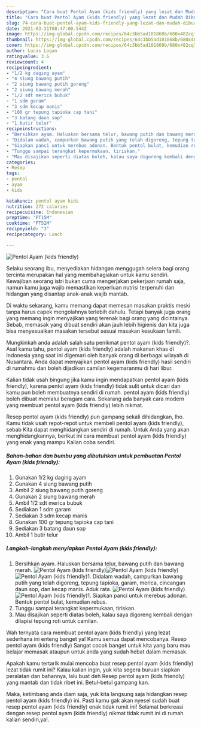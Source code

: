 ```yaml
---
description: "Cara buat Pentol Ayam (kids friendly) yang lezat dan Mudah Dibuat"
title: "Cara buat Pentol Ayam (kids friendly) yang lezat dan Mudah Dibuat"
slug: 74-cara-buat-pentol-ayam-kids-friendly-yang-lezat-dan-mudah-dibuat
date: 2021-03-31T08:47:00.544Z
image: https://img-global.cpcdn.com/recipes/64c3bb5ad101868b/680x482cq70/pentol-ayam-kids-friendly-foto-resep-utama.jpg
thumbnail: https://img-global.cpcdn.com/recipes/64c3bb5ad101868b/680x482cq70/pentol-ayam-kids-friendly-foto-resep-utama.jpg
cover: https://img-global.cpcdn.com/recipes/64c3bb5ad101868b/680x482cq70/pentol-ayam-kids-friendly-foto-resep-utama.jpg
author: Lucas Logan
ratingvalue: 3.6
reviewcount: 4
recipeingredient:
- "1/2 kg daging ayam"
- "4 siung bawang putih"
- "2 siung bawang putih goreng"
- "2 siung bawang merah"
- "1/2 sdt merica bubuk"
- "1 sdm garam"
- "3 sdm kecap manis"
- "100 gr tepung tapioka cap tani"
- "3 batang daun sop"
- "1 butir telur"
recipeinstructions:
- "Bersihkan ayam. Haluskan bersama telur, bawang putih dan bawang merah."
- "Didalam wadah, campurkan bawang putih yang telah digoreng, tepung tapioka, garam, merica, cincangan daun sop, dan kecap manis. Aduk rata."
- "Siapkan panci untuk merebus adonan. Bentuk pentol bulat, kemudian rebus."
- "Tunggu sampai terangkat kepermukaan, tiriskan."
- "Mau disajikan seperti diatas boleh, kalau saya digoreng kembali dengan dilapisi tepung roti untuk camilan."
categories:
- Resep
tags:
- pentol
- ayam
- kids

katakunci: pentol ayam kids 
nutrition: 272 calories
recipecuisine: Indonesian
preptime: "PT15M"
cooktime: "PT52M"
recipeyield: "3"
recipecategory: Lunch

---
```



![Pentol Ayam (kids friendly)](https://img-global.cpcdn.com/recipes/64c3bb5ad101868b/680x482cq70/pentol-ayam-kids-friendly-foto-resep-utama.jpg)

Selaku seorang ibu, menyediakan hidangan menggugah selera bagi orang tercinta merupakan hal yang membahagiakan untuk kamu sendiri. Kewajiban seorang istri bukan cuma mengerjakan pekerjaan rumah saja, namun kamu juga wajib memastikan keperluan nutrisi terpenuhi dan hidangan yang disantap anak-anak wajib mantab.

Di waktu  sekarang, kamu memang dapat memesan masakan praktis meski tanpa harus capek mengolahnya terlebih dahulu. Tetapi banyak juga orang yang memang ingin menyajikan yang terenak bagi orang yang dicintainya. Sebab, memasak yang dibuat sendiri akan jauh lebih higienis dan kita juga bisa menyesuaikan masakan tersebut sesuai masakan kesukaan famili. 



Mungkinkah anda adalah salah satu penikmat pentol ayam (kids friendly)?. Asal kamu tahu, pentol ayam (kids friendly) adalah makanan khas di Indonesia yang saat ini digemari oleh banyak orang di berbagai wilayah di Nusantara. Anda dapat menyajikan pentol ayam (kids friendly) hasil sendiri di rumahmu dan boleh dijadikan camilan kegemaranmu di hari libur.

Kalian tidak usah bingung jika kamu ingin mendapatkan pentol ayam (kids friendly), karena pentol ayam (kids friendly) tidak sulit untuk dicari dan kamu pun boleh membuatnya sendiri di rumah. pentol ayam (kids friendly) boleh dibuat memalui beragam cara. Sekarang ada banyak cara modern yang membuat pentol ayam (kids friendly) lebih nikmat.

Resep pentol ayam (kids friendly) pun gampang sekali dihidangkan, lho. Kamu tidak usah repot-repot untuk membeli pentol ayam (kids friendly), sebab Kita dapat menghidangkan sendiri di rumah. Untuk Anda yang akan menghidangkannya, berikut ini cara membuat pentol ayam (kids friendly) yang enak yang mampu Kalian coba sendiri.

<!--inarticleads1-->

##### Bahan-bahan dan bumbu yang dibutuhkan untuk pembuatan Pentol Ayam (kids friendly):

1. Gunakan 1/2 kg daging ayam
1. Gunakan 4 siung bawang putih
1. Ambil 2 siung bawang putih goreng
1. Gunakan 2 siung bawang merah
1. Ambil 1/2 sdt merica bubuk
1. Sediakan 1 sdm garam
1. Sediakan 3 sdm kecap manis
1. Gunakan 100 gr tepung tapioka cap tani
1. Sediakan 3 batang daun sop
1. Ambil 1 butir telur




<!--inarticleads2-->

##### Langkah-langkah menyiapkan Pentol Ayam (kids friendly):

1. Bersihkan ayam. Haluskan bersama telur, bawang putih dan bawang merah.
<img src="https://img-global.cpcdn.com/steps/f24bda7a3c2f109a/160x128cq70/pentol-ayam-kids-friendly-langkah-memasak-1-foto.jpg" alt="Pentol Ayam (kids friendly)"><img src="https://img-global.cpcdn.com/steps/d6dfa944a866d1f0/160x128cq70/pentol-ayam-kids-friendly-langkah-memasak-1-foto.jpg" alt="Pentol Ayam (kids friendly)"><img src="https://img-global.cpcdn.com/steps/398e90cbf07eabef/160x128cq70/pentol-ayam-kids-friendly-langkah-memasak-1-foto.jpg" alt="Pentol Ayam (kids friendly)">1. Didalam wadah, campurkan bawang putih yang telah digoreng, tepung tapioka, garam, merica, cincangan daun sop, dan kecap manis. Aduk rata.
<img src="https://img-global.cpcdn.com/steps/874d7002bc5f0840/160x128cq70/pentol-ayam-kids-friendly-langkah-memasak-2-foto.jpg" alt="Pentol Ayam (kids friendly)"><img src="https://img-global.cpcdn.com/steps/dd4cce3a7f8d1fce/160x128cq70/pentol-ayam-kids-friendly-langkah-memasak-2-foto.jpg" alt="Pentol Ayam (kids friendly)">1. Siapkan panci untuk merebus adonan. Bentuk pentol bulat, kemudian rebus.
1. Tunggu sampai terangkat kepermukaan, tiriskan.
1. Mau disajikan seperti diatas boleh, kalau saya digoreng kembali dengan dilapisi tepung roti untuk camilan.




Wah ternyata cara membuat pentol ayam (kids friendly) yang lezat sederhana ini enteng banget ya! Kamu semua dapat mencobanya. Resep pentol ayam (kids friendly) Sangat cocok banget untuk kita yang baru mau belajar memasak ataupun untuk anda yang sudah hebat dalam memasak.

Apakah kamu tertarik mulai mencoba buat resep pentol ayam (kids friendly) lezat tidak rumit ini? Kalau kalian ingin, yuk kita segera buruan siapkan peralatan dan bahannya, lalu buat deh Resep pentol ayam (kids friendly) yang mantab dan tidak ribet ini. Betul-betul gampang kan. 

Maka, ketimbang anda diam saja, yuk kita langsung saja hidangkan resep pentol ayam (kids friendly) ini. Pasti kamu gak akan nyesel sudah buat resep pentol ayam (kids friendly) enak tidak rumit ini! Selamat berkreasi dengan resep pentol ayam (kids friendly) nikmat tidak rumit ini di rumah kalian sendiri,ya!.

